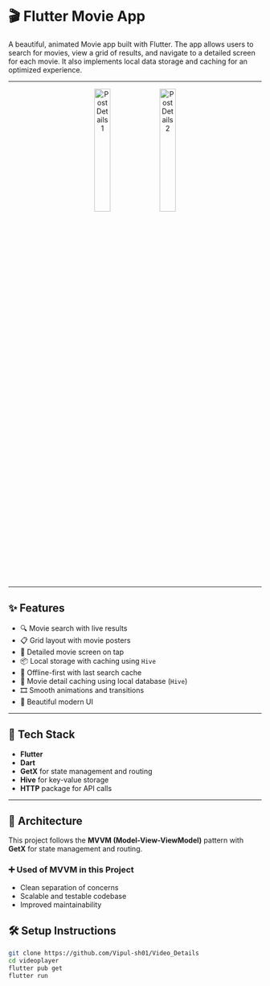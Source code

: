 # 🎬 Flutter Movie App

A beautiful, animated Movie app built with Flutter. The app allows users to search for movies, view a grid of results, and navigate to a detailed screen for each movie. It also implements local data storage and caching for an optimized experience.


---

<div align="center">
  <img src="https://github.com/Vipul-sh01/Video_Details/blob/main/g2.png" alt="Post Details 1" width="25%">
  <img src="https://github.com/Vipul-sh01/Video_Details/blob/main/g3.png" alt="Post Details 2" width="25%">
</div>

---

## ✨ Features

- 🔍 Movie search with live results
- 📋 Grid layout with movie posters
- 📄 Detailed movie screen on tap
- 📦 Local storage with caching using `Hive`
- 🧠 Offline-first with last search cache
- 💾 Movie detail caching using local database (`Hive`)
- 🎞️ Smooth animations and transitions
- 🎨 Beautiful modern UI

---

## 🧰 Tech Stack

- **Flutter**
- **Dart**
- **GetX** for state management and routing
- **Hive** for key-value storage
- **HTTP** package for API calls

---
## 🧱 Architecture

This project follows the **MVVM (Model-View-ViewModel)** pattern with **GetX** for state management and routing.

### ➕ Used of MVVM in this Project

- Clean separation of concerns
- Scalable and testable codebase
- Improved maintainability

## 🛠 Setup Instructions

```bash
git clone https://github.com/Vipul-sh01/Video_Details
cd videoplayer
flutter pub get
flutter run


